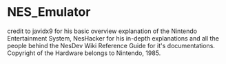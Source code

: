 # NES_Emulator

credit to javidx9 for his basic overview explanation of the Nintendo Entertainment System, NesHacker for his in-depth explanations and all the people behind the NesDev Wiki Reference Guide for it's documentations.
Copyright of the Hardware belongs to Nintendo, 1985.
